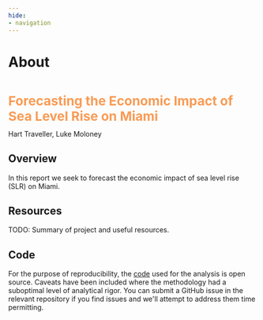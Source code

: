 ```yaml
---
hide:
- navigation
---
```

<!-- <style>
    .md-nav--primary .md-nav__list {
        display: none;
    }
</style> -->

# About

<p style="text-align: left; font-size: 26px; color:#F99B54; position: relative; top: 20px; margin-bottom: 32px; font-weight: bold;">Forecasting the Economic Impact of Sea Level Rise on Miami</p>

Hart Traveller, Luke Moloney

## Overview

In this report we seek to forecast the economic impact of sea level rise (SLR) on Miami.

<!-- - objective
- conclusion
- key points -->

## Resources
TODO: Summary of project and useful resources.

<!-- - Streamlit app
- github organization
- visualizations
- references
- contact form-->


## Code

For the purpose of reproducibility, the [code](https://github.com/sunkcosts) used for the analysis is open source. Caveats have been included where the methodology had a suboptimal level of analytical rigor. You can submit a GitHub issue in the relevant repository if you find issues and we'll attempt to address them time permitting.